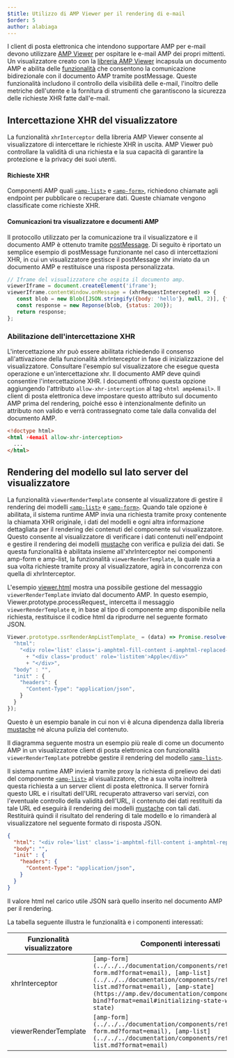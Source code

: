 ```yaml
---
$title: Utilizzo di AMP Viewer per il rendering di e-mail
$order: 5
author: alabiaga
---
```


I client di posta elettronica che intendono supportare AMP per e-mail devono utilizzare [AMP Viewer](https://github.com/ampproject/amphtml/blob/master/extensions/amp-viewer-integration/integrating-viewer-with-amp-doc-guide.md) per ospitare le e-mail AMP dei propri mittenti. Un visualizzatore creato con la [libreria AMP Viewer](https://github.com/ampproject/amphtml/tree/master/extensions/amp-viewer-integration) incapsula un documento AMP e abilita delle [funzionalità](https://github.com/ampproject/amphtml/blob/master/extensions/amp-viewer-integration/CAPABILITIES.md) che consentono la comunicazione bidirezionale con il documento AMP tramite postMessage. Queste funzionalità includono il controllo della visibilità delle e-mail, l'inoltro delle metriche dell'utente e la fornitura di strumenti che garantiscono la sicurezza delle richieste XHR fatte dall'e-mail.

## Intercettazione XHR del visualizzatore

La funzionalità `xhrInterceptor` della libreria AMP Viewer consente al visualizzatore di intercettare le richieste XHR in uscita. AMP Viewer può controllare la validità di una richiesta e la sua capacità di garantire la protezione e la privacy dei suoi utenti.

#### Richieste XHR

Componenti AMP quali [`<amp-list>`](../../../documentation/components/reference/amp-list.md?format=email) e [`<amp-form>`](../../../documentation/components/reference/amp-form.md?format=email), richiedono chiamate agli endpoint per pubblicare o recuperare dati. Queste chiamate vengono classificate come richieste XHR.

#### Comunicazioni tra visualizzatore e documenti AMP

Il protocollo utilizzato per la comunicazione tra il visualizzatore e il documento AMP è ottenuto tramite [postMessage](https://developer.mozilla.org/en-US/docs/Web/API/Window/postMessage). Di seguito è riportato un semplice esempio di postMessage funzionante nel caso di intercettazioni XHR, in cui un visualizzatore gestisce il postMessage xhr inviato da un documento AMP e restituisce una risposta personalizzata.

```js
// Iframe del visualizzatore che ospita il documento amp.
viewerIframe = document.createElement('iframe');
viewerIframe.contentWindow.onMessage = (xhrRequestIntercepted) => {
   const blob = new Blob([JSON.stringify({body: 'hello'}, null, 2)], {type: 'application/json'});
   const response = new Reponse(blob, {status: 200});
   return response;
};
```

### Abilitazione dell'intercettazione XHR

L'intercettazione xhr può essere abilitata richiedendo il consenso all'attivazione della funzionalità xhrInterceptor in fase di inizializzazione del visualizzatore. Consultare l'esempio sul visualizzatore che esegue questa operazione e un'intercettazione xhr. Il documento AMP deve quindi consentire l'intercettazione XHR. I documenti offrono questa opzione aggiungendo l'attributo `allow-xhr-interception` al tag `<html amp4email>`. Il client di posta elettronica deve impostare questo attributo sul documento AMP prima del rendering, poiché esso è intenzionalmente definito un attributo non valido e verrà contrassegnato come tale dalla convalida del documento AMP.

```html
<!doctype html>
<html ⚡4email allow-xhr-interception>
  ...
</html>
```

## Rendering del modello sul lato server del visualizzatore

La funzionalità `viewerRenderTemplate` consente al visualizzatore di gestire il rendering dei modelli [`<amp-list>`](../../../documentation/components/reference/amp-list.md?format=email) e [`<amp-form>`](../../../documentation/components/reference/amp-form.md?format=email). Quando tale opzione è abilitata, il sistema runtime AMP invia una richiesta tramite proxy contenente la chiamata XHR originale, i dati del modelli e ogni altra informazione dettagliata per il rendering dei contenuti del componente sul visualizzatore. Questo consente al visualizzatore di verificare i dati contenuti nell'endpoint e gestire il rendering dei modelli [mustache](https://mustache.github.io/) con verifica e pulizia dei dati. Se questa funzionalità è abilitata insieme all'xhrInterceptor nei componenti amp-form e amp-list, la funzionalità `viewerRenderTemplate`, la quale invia a sua volta richieste tramite proxy al visualizzatore, agirà in concorrenza con quella di xhrInterceptor.

L'esempio [viewer.html](https://github.com/ampproject/amphtml/blob/master/examples/viewer.html) mostra una possibile gestione del messaggio `viewerRenderTemplate` inviato dal documento AMP. In questo esempio, Viewer.prototype.processRequest_ intercetta il messaggio `viewerRenderTemplate` e, in base al tipo di componente amp disponibile nella richiesta, restituisce il codice html da riprodurre nel seguente formato JSON.

```js
Viewer.prototype.ssrRenderAmpListTemplate_ = (data) => Promise.resolve({
  "html":
    "<div role='list' class='i-amphtml-fill-content i-amphtml-replaced-content'>"
      + "<div class='product' role='listitem'>Apple</div>"
      + "</div>",
  "body" : "",
  "init" : {
    "headers": {
      "Content-Type": "application/json",
    }
  }
});
```

Questo è un esempio banale in cui non vi è alcuna dipendenza dalla libreria [mustache](https://mustache.github.io/) né alcuna pulizia del contenuto.

Il diagramma seguente mostra un esempio più reale di come un documento AMP in un visualizzatore client di posta elettronica con funzionalità `viewerRenderTemplate` potrebbe gestire il rendering del modello [`<amp-list>`](../../../documentation/components/reference/amp-list.md?format=email).

<amp-img alt="Viewer render template diagram" layout="responsive" width="372" height="279" src="/static/img/docs/viewer_render_template_diagram.png">
</amp-img>

Il sistema runtime AMP invierà tramite proxy la richiesta di prelievo dei dati del componente [`<amp-list>`](../../../documentation/components/reference/amp-list.md?format=email) al visualizzatore, che a sua volta inoltrerà questa richiesta a un server client di posta elettronica. Il server fornirà questo URL e i risultati dell'URL recuperato attraverso vari servizi, con l'eventuale controllo della validità dell'URL, il contenuto dei dati restituiti da tale URL ed eseguirà il rendering dei modelli [mustache](https://mustache.github.io/) con tali dati. Restituirà quindi il risultato del rendering di tale modello e lo rimanderà al visualizzatore nel seguente formato di risposta JSON.

```json
{
  "html": "<div role='list' class='i-amphtml-fill-content i-amphtml-replaced-content'> <div class='product' role='listitem'>Elemento 1 elenco</div> <div class='product' role='listitem'>Elemento 2 elenco</div> </div>",
  "body": "",
  "init" : {
    "headers": {
      "Content-Type": "application/json",
    }
  }
}
```

Il valore html nel carico utile JSON sarà quello inserito nel documento AMP per il rendering.

La tabella seguente illustra le funzionalità e i componenti interessati:

<table>
  <thead>
    <tr>
      <th width="30%">Funzionalità visualizzatore</th>
      <th>Componenti interessati</th>
    </tr>
  </thead>
  <tbody>
    <tr>
      <td>xhrInterceptor</td>
      <td><code>[amp-form](../../../documentation/components/reference/amp-form.md?format=email), [amp-list](../../../documentation/components/reference/amp-list.md?format=email), [amp-state](https://amp.dev/documentation/components/amp-bind?format=email#initializing-state-with-amp-state)</code></td>
    </tr>
     <tr>
       <td>viewerRenderTemplate</td>
       <td><code>[amp-form](../../../documentation/components/reference/amp-form.md?format=email), [amp-list](../../../documentation/components/reference/amp-list.md?format=email)</code></td>
    </tr>
  </tbody>
</table>
